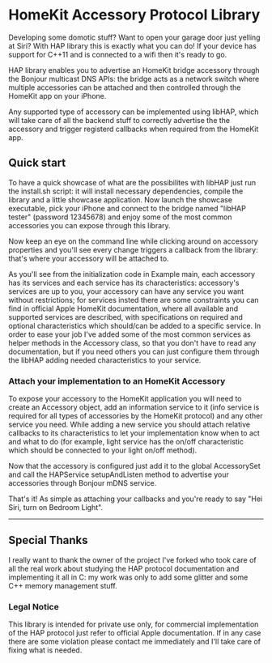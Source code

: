 # HomeKit Accessory Protocol Library
Developing some domotic stuff? Want to open your garage door just yelling at Siri? With HAP library this is exactly what you can do!
If your device has support for C++11 and is connected to a wifi then it's ready to go.

HAP library enables you to advertise an HomeKit bridge accessory through the Bonjour multicast DNS APIs: the bridge acts as a network 
switch where multiple accessories can be attached and then controlled through the HomeKit app on your iPhone.

Any supported type of accessory can be implemented using libHAP, which will take care of all the backend stuff to correctly 
advertise the the accessory and trigger registerd callbacks when required from the HomeKit app.

## Quick start
To have a quick showcase of what are the possibilites with libHAP just run the install.sh script: it will install necessary dependencies, 
compile the library and a little showcase application. Now launch the showcase executable, pick your iPhone and connect to the bridge 
named "libHAP tester" (password 12345678) and enjoy some of the most common accessories you can expose through this library.

Now keep an eye on the command line while clicking around on accessory properties and you'll see every change triggers a callback
from the library: that's where your accessory will be attached to.

As you'll see from the initialization code in Example main, each accessory has its services and each service has its characteristics:
accessory's services are up to you, your accessory can have any service you want without restrictions; for services insted there are 
some constraints you can find in official Apple HomeKit documentation, where all available and supported services are described, with 
specifications on required and optional characteristics which should/can be added to a specific service.
In order to ease your job I've added some of the most common services as helper methods in the Accessory class, so that you don't
have to read any documentation, but if you need others you can just configure them through the libHAP adding needed characteristics 
to your service.

### Attach your implementation to an HomeKit Accessory
To expose your accessory to the HomeKit application you will need to create an Accessory object, add an information service to it 
(info service is required for all types of accessories by the HomeKit protocol) and any other service you need. While adding a new 
service you should attach relative callbacks to its characteristics to let your implementation know when to act and what to do 
(for example, light service has the on/off characteristic which should be connected to your light on/off method).

Now that the accessory is configured just add it to the global AccessorySet and call the HAPService setupAndListen method to 
advertise your accessories through Bonjour mDNS service.

That's it! As simple as attaching your callbacks and you're ready to say "Hei Siri, turn on Bedroom Light".

--------------------------------------------------

## Special Thanks
I really want to thank the owner of the project I've forked who took care of all the real work about studying the HAP protocol 
documentation and implementing it all in C: my work was only to add some glitter and some C++ memory management stuff.

### Legal Notice
This library is intended for private use only, for commercial implementation of the HAP protocol just refer to official Apple 
documentation. If in any case there are some violation please contact me immediately and I'll take care of fixing what is needed.
